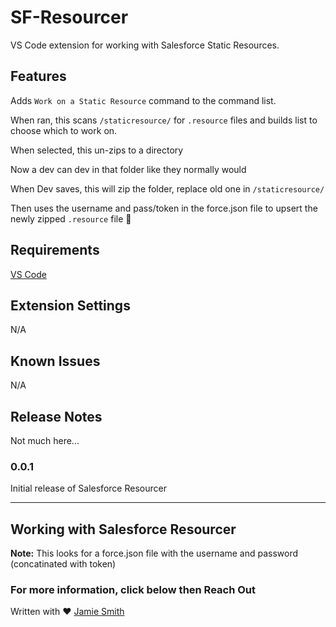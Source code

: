 # SF-Resourcer 

VS Code extension for working with Salesforce Static Resources.

## Features

Adds `Work on a Static Resource` command to the command list.

When ran, this scans `/staticresource/` for `.resource` files and builds list to choose which to work on.

When selected, this un-zips to a directory

Now a dev can dev in that folder like they normally would 

When Dev saves, this will zip the folder, replace old one in `/staticresource/`

Then uses the username and pass/token in the force.json file to upsert the newly zipped `.resource` file 🤯

## Requirements

[VS Code](https://github.com/Microsoft/vscode)

## Extension Settings

N/A

## Known Issues

N/A

## Release Notes

Not much here...

### 0.0.1

Initial release of Salesforce Resourcer

-----------------------------------------------------------------------------------------------------------

## Working with Salesforce Resourcer

**Note:** This looks for a force.json file with the username and password (concatinated with token)

### For more information, click below then Reach Out

Written with ♥️ [Jamie Smith](https://jamiesmiths.com)